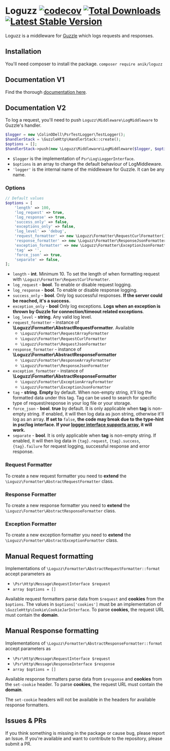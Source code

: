 Loguzz
[![codecov](https://codecov.io/gh/ssi-anik/loguzz/branch/master/graph/badge.svg?token=L35HVDZ91V)](https://codecov.io/gh/ssi-anik/loguzz)
[![Total Downloads](https://poser.pugx.org/anik/loguzz/downloads)](//packagist.org/packages/anik/loguzz)
[![Latest Stable Version](https://poser.pugx.org/anik/loguzz/v)](//packagist.org/packages/anik/loguzz)
==============

Loguzz is a middleware for [Guzzle](https://github.com/guzzle/guzzle) which logs requests and responses.

## Installation

You'll need composer to install the package.
`composer require anik/loguzz`

## Documentation V1

Find the thorough [documentation here](https://bit.ly/3dwgYB1).

## Documentation V2

To log a request, you'll need to push `Loguzz\Middleware\LogMiddleware` to Guzzle's handler.

```php
$logger = new \ColinODell\PsrTestLogger\TestLogger();
$handlerStack = \GuzzleHttp\HandlerStack::create();
$options = [];
$handlerStack->push(new \Loguzz\Middleware\LogMiddleware($logger, $options), 'logger');
```

- `$logger` is the implementation of `Psr\Log\LoggerInterface`.
- `$options` is an array to change the default behaviour of LogMiddleware.
- `'logger'` is the internal name of the middleware for Guzzle. It can be any name.

### Options

```php
// Default values
$options = [
    'length' => 100,
    'log_request' => true,
    'log_response' => true,
    'success_only' => false,
    'exceptions_only' => false,
    'log_level' => 'debug',
    'request_formatter' => new \Loguzz\Formatter\RequestCurlFormatter(),
    'response_formatter' => new \Loguzz\Formatter\ResponseJsonFormatter(),
    'exception_formatter' => new \Loguzz\Formatter\ExceptionJsonFormatter(),
    'tag' => '',
    'force_json' => true,
    'separate' => false,
];
```

- `length` - **int**. Minimum 10. To set the length of when formatting request
  with `\Loguzz\Formatter\RequestCurlFormatter`.
- `log_request` - **bool**. To enable or disable request logging.
- `log_response` - **bool**. To enable or disable response logging.
- `success_only` - **bool**. Only log successful responses. **If the server could be reached, it's a success.**
- `exception_only` - **bool** Only log exceptions. **Logs when an exception is thrown by Guzzle for connection/timeout
  related exceptions**.
- `log_level` - **string**. Any valid log level.
- `request_formatter` - instance of **\Loguzz\Formatter\AbstractRequestFormatter**. Available
    * `\Loguzz\Formatter\RequestArrayFormatter`
    * `\Loguzz\Formatter\RequestCurlFormatter`
    * `\Loguzz\Formatter\RequestJsonFormatter`
- `response_formatter` - instance of **\Loguzz\Formatter\AbstractResponseFormatter**
    * `\Loguzz\Formatter\ResponseArrayFormatter`
    * `\Loguzz\Formatter\ResponseJsonFormatter`
- `exception_formatter` - instance of **\Loguzz\Formatter\AbstractResponseFormatter**
    * `\Loguzz\Formatter\ExceptionArrayFormatter`
    * `\Loguzz\Formatter\ExceptionJsonFormatter`
- `tag` - **string**. **Empty** by default. When non-empty string, it'll log the formatted data under this tag. Tag can
  be used to search for specific type of request/response in your log file or your storage.
- `force_json` - **bool**. **true** by default. It is only applicable when **tag** is non-empty string. If enabled, it
  will then log data as
  json string, otherwise it'll log as an array. **If set to** `false`, **the code may break due to the type-hint in
  psr/log interface. If
  your [logger interface supports array](https://github.com/laravel/framework/blob/dd5c5178274e64d0384dc30bf2c8139b00dba098/src/Illuminate/Log/Logger.php#L260),
  it will work.**
- `separate` - **bool**. It is only applicable when **tag** is non-empty string. If enabled, it will then log data
  in `{tag}.request`, `{tag}.success`, `{tag}.failure` for request logging, successful response and error response.

### Request Formatter

To create a new request formatter you need to **extend** the `\Loguzz\Formatter\AbstractRequestFormatter` class.

### Response Formatter

To create a new response formatter you need to **extend** the `\Loguzz\Formatter\AbstractResponseFormatter` class.

### Exception Formatter

To create a new exception formatter you need to **extend** the `\Loguzz\Formatter\AbstractExceptionFormatter` class.

## Manual Request formatting

Implementations of `\Loguzz\Formatter\AbstractRequestFormatter::format` accept parameters as

- `\Psr\Http\Message\RequestInterface $request`
- `array $options = []`

Available request formatters parse data from `$request` and **cookies** from the `$options`. The values
in `$options['cookies']` must be an implementation of `\GuzzleHttp\Cookie\CookieJarInterface`. To parse **cookies**, the
request URL must contain the **domain**.

## Manual Response formatting

Implementations of `\Loguzz\Formatter\AbstractResponseFormatter::format` accept parameters as

- `\Psr\Http\Message\RequestInterface $request`
- `\Psr\Http\Message\ResponseInterface $response`
- `array $options = []`

Available response formatters parse data from `$response` and **cookies** from the `set-cookie` header. To parse
**cookies**, the request URL must contain the **domain**.

The `set-cookie` headers will not be available in the headers for available response formatters.

## Issues & PRs

If you think something is missing in the package or cause bug, please report an Issue. If you're available and want to
contribute to the repository, please submit a PR.
